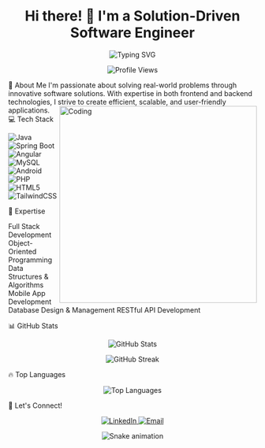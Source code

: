 <h1 align="center">Hi there! 👋 I'm a Solution-Driven Software Engineer</h1>
<div align="center">
  <img src="https://readme-typing-svg.herokuapp.com?font=Fira+Code&weight=500&size=25&pause=1000&color=3498DB&center=true&vCenter=true&random=false&width=435&lines=Full+Stack+Developer;Problem+Solver;Tech+Enthusiast" alt="Typing SVG" />
</div>
<p align="center">
  <img src="https://komarev.com/ghpvc/?username=gunathilakanadil&style=flat-square&color=blue" alt="Profile Views"/>
</p>
🚀 About Me
I'm passionate about solving real-world problems through innovative software solutions. With expertise in both frontend and backend technologies, I strive to create efficient, scalable, and user-friendly applications.
<img align="right" alt="Coding" width="400" src="https://media.giphy.com/media/qgQUggAC3Pfv687qPC/giphy.gif">
💻 Tech Stack
<p align="left">
  <img src="https://img.shields.io/badge/Java-ED8B00?style=for-the-badge&logo=java&logoColor=white" alt="Java"/>
  <img src="https://img.shields.io/badge/Spring_Boot-6DB33F?style=for-the-badge&logo=spring-boot&logoColor=white" alt="Spring Boot"/>
  <img src="https://img.shields.io/badge/Angular-DD0031?style=for-the-badge&logo=angular&logoColor=white" alt="Angular"/>
  <img src="https://img.shields.io/badge/MySQL-00000F?style=for-the-badge&logo=mysql&logoColor=white" alt="MySQL"/>
  <img src="https://img.shields.io/badge/Android-3DDC84?style=for-the-badge&logo=android&logoColor=white" alt="Android"/>
  <img src="https://img.shields.io/badge/PHP-777BB4?style=for-the-badge&logo=php&logoColor=white" alt="PHP"/>
  <img src="https://img.shields.io/badge/HTML5-E34F26?style=for-the-badge&logo=html5&logoColor=white" alt="HTML5"/>
  <img src="https://img.shields.io/badge/Tailwind_CSS-38B2AC?style=for-the-badge&logo=tailwind-css&logoColor=white" alt="TailwindCSS"/>
</p>
🌟 Expertise

Full Stack Development
Object-Oriented Programming
Data Structures & Algorithms
Mobile App Development
Database Design & Management
RESTful API Development

📊 GitHub Stats
<p align="center">
  <img src="https://github-readme-stats.vercel.app/api?username=gunathilakanadil&show_icons=true&theme=tokyonight" alt="GitHub Stats" />
</p>
<p align="center">
  <img src="https://github-readme-streak-stats.herokuapp.com/?user=gunathilakanadil&theme=tokyonight" alt="GitHub Streak" />
</p>
🔥 Top Languages
<p align="center">
  <img src="https://github-readme-stats.vercel.app/api/top-langs/?username=gunathilakanadil&layout=compact&theme=tokyonight" alt="Top Languages" />
</p>
🤝 Let's Connect!
<p align="center">
  <a href="https://linkedin.com/in/your-linkedin">
    <img src="https://img.shields.io/badge/LinkedIn-0077B5?style=for-the-badge&logo=linkedin&logoColor=white" alt="LinkedIn"/>
  </a>
  <a href="mailto:your.email@example.com">
    <img src="https://img.shields.io/badge/Email-D14836?style=for-the-badge&logo=gmail&logoColor=white" alt="Email"/>
  </a>
</p>

<p align="center">
  <img src="https://github.com/gunathilakanadil/gunathilakanadil/blob/output/github-contribution-grid-snake.svg" alt="Snake animation" />
</p>
